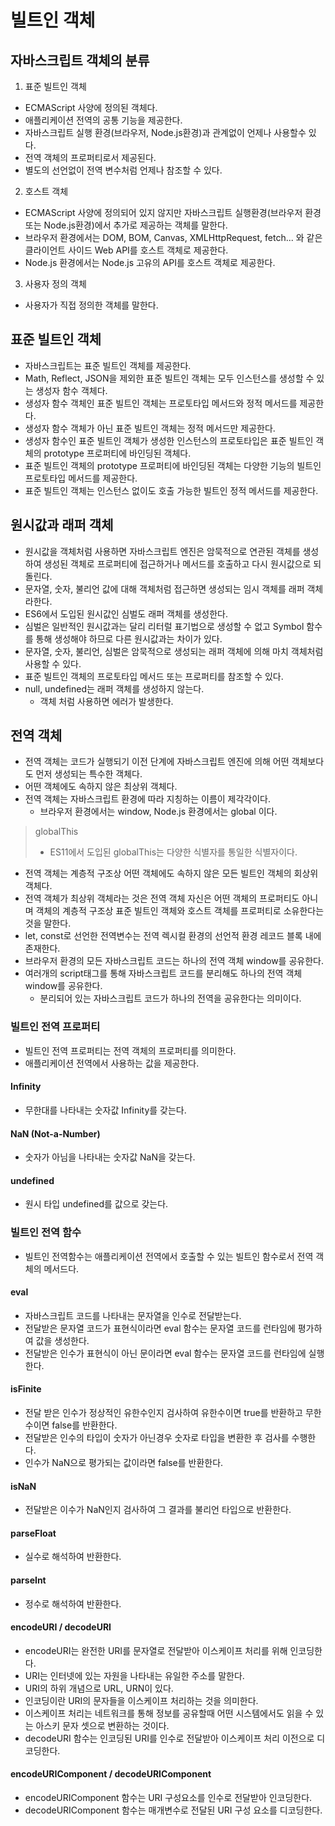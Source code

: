 # 빌트인 객체

## 자바스크립트 객체의 분류

1. 표준 빌트인 객체

- ECMAScript 사양에 정의된 객체다.
- 애플리케이션 전역의 공통 기능을 제공한다.
- 자바스크립트 실행 환경(브라우저, Node.js환경)과 관계없이 언제나 사용할수 있다.
- 전역 객체의 프로퍼티로서 제공된다.
- 별도의 선언없이 전역 변수처럼 언제나 참조할 수 있다.

2. 호스트 객체

- ECMAScript 사양에 정의되어 있지 않지만 자바스크립트 실행환경(브라우저 환경 또는 Node.js환경)에서 추가로 제공하는 객체를 말한다.
- 브라우저 환경에서는 DOM, BOM, Canvas, XMLHttpRequest, fetch... 와 같은 클라이언트 사이드 Web API를 호스트 객체로 제공한다.
- Node.js 환경에서는 Node.js 고유의 API를 호스트 객체로 제공한다.

3. 사용자 정의 객체

- 사용자가 직접 정의한 객체를 말한다.

## 표준 빌트인 객체

- 자바스크립트는 표준 빌트인 객체를 제공한다.
- Math, Reflect, JSON을 제외한 표준 빌트인 객체는 모두 인스턴스를 생성할 수 있는 생성자 함수 객체다.
- 생성자 함수 객체인 표준 빌트인 객체는 프로토타입 메서드와 정적 메서드를 제공한다.
- 생성자 함수 객체가 아닌 표준 빌트인 객체는 정적 메서드만 제공한다.
- 생성자 함수인 표준 빌트인 객체가 생성한 인스턴스의 프로토타입은 표준 빌트인 객체의 prototype 프로퍼티에 바인딩된 객체다.
- 표준 빌트인 객체의 prototype 프로퍼티에 바인딩된 객체는 다양한 기능의 빌트인 프로토타입 메서드를 제공한다.
- 표준 빌트인 객체는 인스턴스 없이도 호출 가능한 빌트인 정적 메서드를 제공한다.

## 원시값과 래퍼 객체

- 원시값을 객체처럼 사용하면 자바스크립트 엔진은 암묵적으로 연관된 객체를 생성하여 생성된 객체로 프로퍼티에 접근하거나 메서드를 호출하고 다시 원시값으로 되돌린다.
- 문자열, 숫자, 불리언 값에 대해 객체처럼 접근하면 생성되는 임시 객체를 래퍼 객체라한다.
- ES6에서 도입된 원시값인 심벌도 래퍼 객체를 생성한다.
- 심벌은 일반적인 원시값과는 달리 리터럴 표기법으로 생성할 수 없고 Symbol 함수를 통해 생성해야 하므로 다른 원시값과는 차이가 있다.
- 문자열, 숫자, 불리언, 심벌은 암묵적으로 생성되는 래퍼 객체에 의해 마치 객체처럼 사용할 수 있다.
- 표준 빌트인 객체의 프로토타입 메서드 또는 프로퍼티를 참조할 수 있다.
- null, undefined는 래퍼 객체를 생성하지 않는다.
  - 객체 처럼 사용하면 에러가 발생한다.

## 전역 객체

- 전역 객체는 코드가 실행되기 이전 단계에 자바스크립트 엔진에 의해 어떤 객체보다도 먼저 생성되는 특수한 객체다.
- 어떤 객체에도 속하지 않은 최상위 객체다.
- 전역 객체는 자바스크립트 환경에 따라 지칭하는 이름이 제각각이다.
  - 브라우저 환경에서는 window, Node.js 환경에서는 global 이다.

> globalThis
>
> - ES11에서 도입된 globalThis는 다양한 식별자를 통일한 식별자이다.

- 전역 객체는 계층적 구조상 어떤 객체에도 속하지 않은 모든 빌트인 객체의 회상위 객체다.
- 전역 객체가 최상위 객체라는 것은 전역 객체 자신은 어떤 객체의 프로퍼티도 아니며 객체의 계층적 구조상 표준 빌트인 객체와 호스트 객체를 프로퍼티로 소유한다는 것을 말한다.
- let, const로 선언한 전역변수는 전역 렉시컬 환경의 선언적 환경 레코드 블록 내에 존재한다.
- 브라우저 환경의 모든 자바스크립트 코드는 하나의 전역 객체 window를 공유한다.
- 여러개의 script태그를 통해 자바스크립트 코드를 분리해도 하나의 전역 객체 window를 공유한다.
  - 분리되어 있는 자바스크립트 코드가 하나의 전역을 공유한다는 의미이다.

### 빌트인 전역 프로퍼티

- 빌트인 전역 프로퍼티는 전역 객체의 프로퍼티를 의미한다.
- 애플리케이션 전역에서 사용하는 값을 제공한다.

#### Infinity

- 무한대를 나타내는 숫자값 Infinity를 갖는다.

#### NaN (Not-a-Number)

- 숫자가 아님을 나타내는 숫자값 NaN을 갖는다.

#### undefined

- 원시 타입 undefined를 값으로 갖는다.

### 빌트인 전역 함수

- 빌트인 전역함수는 애플리케이션 전역에서 호출할 수 있는 빌트인 함수로서 전역 객체의 메서드다.

#### eval

- 자바스크립트 코드를 나타내는 문자열을 인수로 전달받는다.
- 전달받은 문자열 코드가 표현식이라면 eval 함수는 문자열 코드를 런타임에 평가하여 값을 생성한다.
- 전달받은 인수가 표현식이 아닌 문이라면 eval 함수는 문자열 코드를 런타임에 실행한다.

#### isFinite

- 전달 받은 인수가 정상적인 유한수인지 검사하여 유한수이면 true를 반환하고 무한수이면 false를 반환한다.
- 전달받은 인수의 타입이 숫자가 아닌경우 숫자로 타입을 변환한 후 검사를 수행한다.
- 인수가 NaN으로 평가되는 값이라면 false를 반환한다.

#### isNaN

- 전달받은 이수가 NaN인지 검사하여 그 결과를 불리언 타입으로 반환한다.

#### parseFloat

- 실수로 해석하여 반환한다.

#### parseInt

- 정수로 해석하여 반환한다.

#### encodeURI / decodeURI

- encodeURI는 완전한 URI를 문자열로 전달받아 이스케이프 처리를 위해 인코딩한다.
- URI는 인터넷에 있는 자원을 나타내는 유일한 주소를 말한다.
- URI의 하위 개념으로 URL, URN이 있다.
- 인코딩이란 URI의 문자들을 이스케이프 처리하는 것을 의미한다.
- 이스케이프 처리는 네트워크를 통해 정보를 공유할때 어떤 시스템에서도 읽을 수 있는 아스키 문자 셋으로 변환하는 것이다.
- decodeURI 함수는 인코딩된 URI를 인수로 전달받아 이스케이프 처리 이전으로 디코딩한다.

#### encodeURIComponent / decodeURIComponent

- encodeURIComponent 함수는 URI 구성요소를 인수로 전달받아 인코딩한다.
- decodeURIComponent 함수는 매개변수로 전달된 URI 구성 요소를 디코딩한다.

